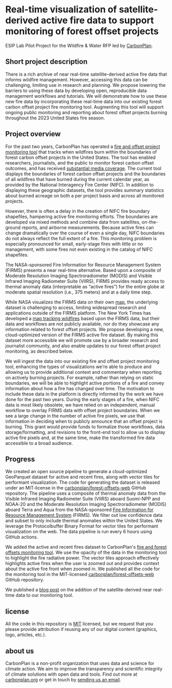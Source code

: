 # Real-time visualization of satellite-derived active fire data to support monitoring of forest offset projects

ESIP Lab Pilot Project for the Wildfire & Water RFP led by [CarbonPlan](https://carbonplan.org/).

## Short project description

There is a rich archive of near real-time satellite-derived active fire data that informs wildfire management. However, accessing this data can be challenging, limiting use in research and planning. We propose lowering the barriers to using these data by developing open, reproducible data management workflows and tutorials. We will demonstrate how to use these new fire data by incorporating these real-time data into our existing forest carbon offset project fire monitoring tool. Augmenting this tool will support ongoing public monitoring and reporting about forest offset projects burning throughout the 2023 United States fire season. 

## Project overview

For the past two years, CarbonPlan has operated a [fire and offset project monitoring tool](https://carbonplan.org/research/forest-offsets-fires) that tracks when wildfires burn within the boundaries of forest carbon offset projects in the United States. The tool has enabled researchers, journalists, and the public to monitor forest carbon offset outcomes, and has received [substantial media coverage](https://www.nytimes.com/2021/08/23/us/wildfires-carbon-offsets.html). The current tool displays the boundaries of forest carbon offset projects and the boundaries of all wildfires that have burned during the current calendar year, as provided by the National Interagency Fire Center (NIFC). In addition to displaying these geographic datasets, the tool provides summary statistics about burned acreage on both a per project basis and across all monitored projects.

However, there is often a delay in the creation of NIFC fire boundary shapefiles, hampering active fire monitoring efforts. The boundaries are developed via mixed methods and combine data from satellites, on-the-ground reports, and airborne measurements. Because active fires can change dramatically over the course of even a single day, NIFC boundaries do not always reflect the full extent of a fire. This monitoring problem is especially pronounced for small, early-stage fires with little or no management, with some fires not even existing in the catalog of NIFC shapefiles.

The NASA-sponsored Fire Information for Resource Management System (FIRMS) presents a near real-time alternative. Based upon a composite of Moderate Resolution Imaging Spectroradiometer (MODIS) and Visible Infrared Imaging Radiometer Suite (VIIRS), FIRMS provides ready access to thermal anomaly data (interpretable as “active fires”) for the entire globe at moderate spatial resolution (i.e., 375 meters) and at a daily time step.

While NASA visualizes the FIRMS data on their own [map](https://firms.modaps.eosdis.nasa.gov/map/#d:24hrs;@0.0,0.0,3z), the underlying dataset is challenging to access, limiting widespread research and applications outside of the FIRMS platform. The New York Times has developed a [map tracking wildfires](https://www.nytimes.com/interactive/2022/us/fire-tracker-maps.html) based upon the FIRMS data, but their data and workflows are not publicly available, nor do they showcase any information related to forest offset projects. We propose developing a new, cloud-optimized version of the FIRMS active fire dataset. By making this dataset more accessible we will promote use by a broader research and journalist community, and also enable updates to our forest offset project monitoring, as described below. 

We will ingest the data into our existing fire and offset project monitoring tool, enhancing the types of visualizations we're able to produce and allowing us to provide additional context and commentary when reporting on actively burning projects. For example, rather than relying on static boundaries, we will be able to highlight active portions of a fire and convey information about how a fire has changed over time. The motivation to include these data in the platform is directly informed by the work we have done for the past two years. During the early stages of a fire, when NIFC data is most likely obsolete, we have relied on an independent, manual workflow to overlay FIRMS data with offset project boundaries. When we see a large change in the number of active fire pixels, we use that information in deciding when to publicly announce that an offset project is burning. This grant would provide funds to formalize those workflows, data storage/formatting, and revisions to the front-end tool to allow us to display active fire pixels and, at the same time, make the transformed fire data accessible to a broad audience.

## Progress

We created an open source pipeline to generate a cloud-optimized GeoParquet dataset for active and recent fires, along with vector tiles for performant visualization. The code for generating the dataset is released under an MIT-license in the [carbonplan/forest-offsets-web](https://github.com/carbonplan/forest-offsets-fires) GitHub repository. The pipeline uses a composite of thermal anomaly data from the Visible Infrared Imaging Radiometer Suite (VIIRS) aboard Suomi-NPP and NOAA-20 and the Moderate Resolution Imaging Spectroradiometer (MODIS) aboard Terra and Aqua from the NASA-sponsored [Fire Information for Resource Management System](https://firms.modaps.eosdis.nasa.gov/) (FIRMS). We filter out low confidence data and subset to only include thermal anomalies within the United States. We leverage the Protocolbuffer Binary Format for vector tiles for performant visualization on the web. The data pipeline is run every 6 hours using GitHub actions.

We added the active and recent fires dataset to CarbonPlan's [fire and forest offsets monitoring tool](https://carbonplan.org/research/forest-offsets-fires). We use the opacity of the data in the monitoring tool to highlight the fire radiative power. The vector tiles approach effectively highlights active fires when the user is zoomed out and provides context about the active fire front when zoomed in. We published all the code for the monitoring tool in the MIT-licensed [carbonplan/forest-offsets-web](https://github.com/carbonplan/forest-offsets-web) GitHub repository.

We published a [blog post](https://carbonplan.org/blog/forest-offsets-firms) on the addition of the satellite-derived near real-time data to our monitoring tool.

## license

All the code in this repository is [MIT](https://choosealicense.com/licenses/mit/) licensed, but we request that you please provide attribution if reusing any of our digital content (graphics, logo, articles, etc.).

## about us

CarbonPlan is a non-profit organization that uses data and science for climate action. We aim to improve the transparency and scientific integrity of climate solutions with open data and tools. Find out more at [carbonplan.org](https://carbonplan.org/) or get in touch by [sending us an email](mailto:hello@carbonplan.org).
